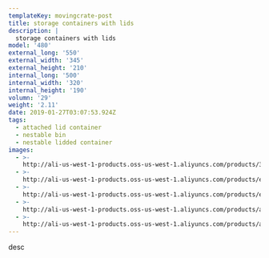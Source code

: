 ```yaml
---
templateKey: movingcrate-post
title: storage containers with lids
description: |
  storage containers with lids
model: '480'
external_long: '550'
external_width: '345'
external_height: '210'
internal_long: '500'
internal_width: '320'
internal_height: '190'
volumn: '29'
weight: '2.11'
date: 2019-01-27T03:07:53.924Z
tags:
  - attached lid container
  - nestable bin
  - nestable lidded container
images:
  - >-
    http://ali-us-west-1-products.oss-us-west-1.aliyuncs.com/products/33ff03aab27040b8b3aaf4fd93130ec8.JPG
  - >-
    http://ali-us-west-1-products.oss-us-west-1.aliyuncs.com/products/e28ad425821b4a7b9f5c921e572a7e72.JPG
  - >-
    http://ali-us-west-1-products.oss-us-west-1.aliyuncs.com/products/ec4a8af51d4c48bfba538f97aa4221f9.jpg
  - >-
    http://ali-us-west-1-products.oss-us-west-1.aliyuncs.com/products/a28048d8a9a24e05beb2175ee83ab776.jpg
  - >-
    http://ali-us-west-1-products.oss-us-west-1.aliyuncs.com/products/a5d8eeddf8174d88bd8514cc25ca9bcd.JPG
---
```

desc
